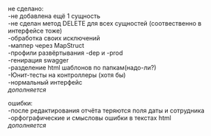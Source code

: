 не сделано:
<br />-не добавлена ещё 1 сущность
<br />-не сделан метод DELETE для всех сущностей (соотвественно в интерфейсе тоже)
<br />-обработка своих исключений
<br />-маппер через MapStruct
<br />-профили развёртывания -dep и -prod
<br />-генирация swagger
<br />-разделение html шаблонов по папкам(надо-ли?)
<br />-Юнит-тесты на контроллеры (хотя бы)
<br />-нормальный интерфейс
<br />*дополняется*



ошибки:
<br />-после редактирования отчёта теряются поля даты и сотрудника
<br />-орфографические и смысловы ошибки в текстах html
<br />*дополняется*
